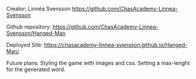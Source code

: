 Creator:
Linnéa Svensson
https://github.com/ChasAcademy-Linnea-Svensson

Github repository:
https://github.com/ChasAcademy-Linnea-Svensson/Hanged-Man

Deployed Site:
https://chasacademy-linnea-svensson.github.io/Hanged-Man/

Future plans:
Styling the game with images and css.
Setting a max-lenght for the generated word.
